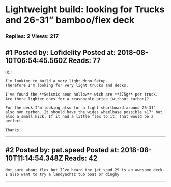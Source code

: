 # Lightweight build: looking for Trucks and 26-31&rdquo; bamboo/flex deck

### Replies: 2 Views: 217

## \#1 Posted by: Lofidelity Posted at: 2018-08-10T06:54:45.560Z Reads: 77

```
Hi!

I'm looking to build a very light Mono-Setup. 
Therefore I'm looking for very light trucks and decks.

I've found the **Seismic aeon hollow** wich are **375g** per truck. Are there lighter ones for a reasonable price (without carbon)?

For the deck I'm looking also for a light shortboard around 26-31" also non carbon. It should have the wides wheelbase possible >17" but also a small kick. If it had a little flex to it, that would be a perfect. 

Thanks!
```

---
## \#2 Posted by: pat.speed Posted at: 2018-08-10T11:14:54.348Z Reads: 42

```
Not sure about flex but I’ve heard the jet spud 29 is an awesome deck. I also want to try a landyachtz tub boat or dinghy
```

---
